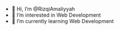- 👋 Hi, I’m @RizqiAmaliyyah
- 👀 I’m interested in Web Development
- 🌱 I’m currently learning Web Development

<!---
RizqiAmaliyyah/RizqiAmaliyyah is a ✨ special ✨ repository because its `README.md` (this file) appears on your GitHub profile.
You can click the Preview link to take a look at your changes.
--->
